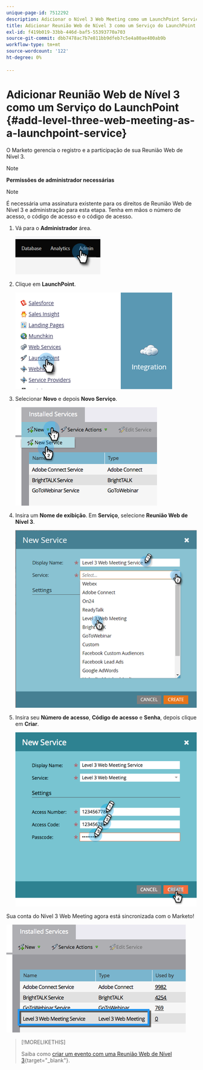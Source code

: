 ```yaml
---
unique-page-id: 7512292
description: Adicionar o Nível 3 Web Meeting como um LaunchPoint Service - Documentos do Marketo - Documentação do produto
title: Adicionar Reunião Web de Nível 3 como um Serviço do LaunchPoint
exl-id: f419b019-33bb-446d-baf5-55393770a703
source-git-commit: dbb7478ac7b7e811bb9dfeb7c5e4a80ae400ab9b
workflow-type: tm+mt
source-wordcount: '122'
ht-degree: 0%

---
```


# Adicionar Reunião Web de Nível 3 como um Serviço do LaunchPoint {#add-level-three-web-meeting-as-a-launchpoint-service}

O Marketo gerencia o registro e a participação de sua Reunião Web de Nível 3.

>[!NOTE]
>
>**Permissões de administrador necessárias**

>[!NOTE]
>
>É necessária uma assinatura existente para os direitos de Reunião Web de Nível 3 e administração para esta etapa. Tenha em mãos o número de acesso, o código de acesso e o código de acesso.

1. Vá para o **Administrador** área.

   ![](assets/add-level-three-web-meeting-as-a-launchpoint-service-1.png)

1. Clique em **LaunchPoint**.

   ![](assets/add-level-three-web-meeting-as-a-launchpoint-service-2.png)

1. Selecionar **Novo** e depois **Novo Serviço**.

   ![](assets/add-level-three-web-meeting-as-a-launchpoint-service-3.png)

1. Insira um **Nome de exibição**. Em **Serviço**, selecione **Reunião Web de Nível 3**.

   ![](assets/add-level-three-web-meeting-as-a-launchpoint-service-4.png)

1. Insira seu **Número de acesso**, **Código de acesso** e **Senha**, depois clique em **Criar**.

   ![](assets/add-level-three-web-meeting-as-a-launchpoint-service-5.png)

Sua conta do Nível 3 Web Meeting agora está sincronizada com o Marketo!

![](assets/add-level-three-web-meeting-as-a-launchpoint-service-6.png)

>[!MORELIKETHIS]
>
>Saiba como [criar um evento com uma Reunião Web de Nível 3](/help/marketo/product-docs/demand-generation/events/create-an-event/create-an-event-with-level-3-web-meeting.md){target=&quot;_blank&quot;}.
